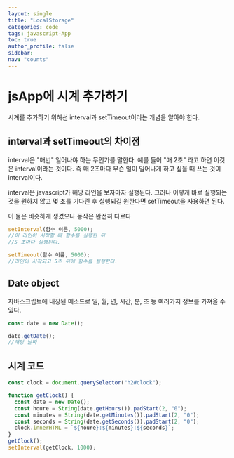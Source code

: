 ```yaml
---
layout: single
title: "LocalStorage"
categories: code
tags: javascript-App
toc: true
author_profile: false
sidebar:
nav: "counts"
---
```


# jsApp에 시계 추가하기

시계를 추가하기 위해선
interval과 setTimeout이라는 개념을 알아야 한다.

## interval과 setTimeout의 차이점

interval은 "매번" 일어나야 하는 무언가를 말한다.
예를 들어 "매 2초" 라고 하면 이것은 interval이라는 것이다.
즉 매 2초마다 무슨 일이 일어나게 하고 싶을 때 쓰는 것이 interval이다.

interval은 javascript가 해당 라인을 보자마자 실행된다.
그러나 이렇게 바로 실행되는 것을 원하지 않고
몇 초를 기다린 후 실행되길 원한다면 setTimeout을 사용하면 된다.

이 둘은 비슷하게 생겼으나 동작은 완전히 다르다

```javascript
setInterval(함수 이름, 5000);
//이 라인이 시작할 때 함수를 실행한 뒤
//5 초마다 실행된다.
```

```javascript
setTimeout(함수 이름, 5000);
//라인이 시작되고 5초 뒤에 함수를 실행한다.
```

## Date object

자바스크립트에 내장된 메소드로 일, 월, 년, 시간, 분, 초 등 여러가지 정보를 가져올 수 있다.

```javascript
const date = new Date();

date.getDate();
//해당 날짜
```

## 시계 코드

```javascript
const clock = document.querySelector("h2#clock");

function getClock() {
  const date = new Date();
  const houre = String(date.getHours()).padStart(2, "0");
  const minutes = String(date.getMinutes()).padStart(2, "0");
  const seconds = String(date.getSeconds()).padStart(2, "0");
  clock.innerHTML = `${houre}:${minutes}:${seconds}`;
}
getClock();
setInterval(getClock, 1000);
```
